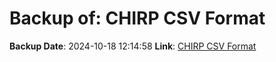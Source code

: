 # Backup of: CHIRP CSV Format

**Backup Date**: 2024-10-18 12:14:58
**Link**: [CHIRP CSV Format](https://przemienniki.net/export/chirp.csv?band=2m,70cm&country=pl&onlyworking=true)
